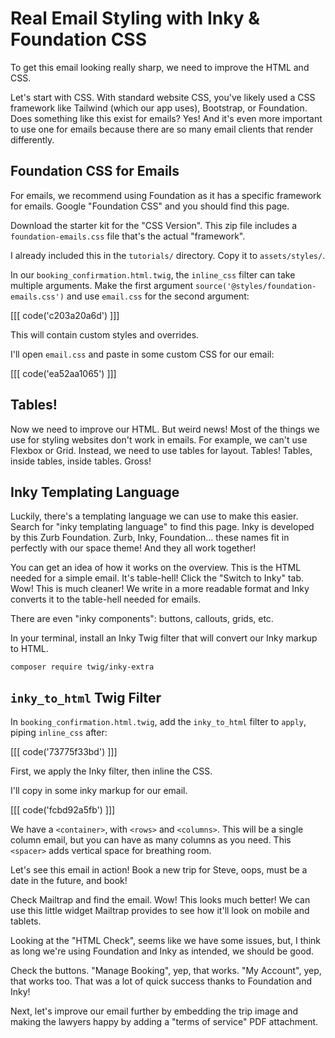 # Real Email Styling with Inky & Foundation CSS

To get this email looking really sharp, we need to improve the HTML and
CSS.

Let's start with CSS. With standard website CSS, you've likely used
a CSS framework like Tailwind (which our app uses), Bootstrap, or Foundation.
Does something like this exist for emails? Yes! And it's even more important
to use one for emails because there are so many email clients that render
differently.

## Foundation CSS for Emails

For emails, we recommend using Foundation as it has a specific framework
for emails. Google "Foundation CSS" and you should find this page.

Download the starter kit for the "CSS Version". This zip file
includes a `foundation-emails.css` file that's
the actual "framework".

I already included this in the `tutorials/` directory. Copy it to
`assets/styles/`.

In our `booking_confirmation.html.twig`, the `inline_css` filter can take
multiple arguments. Make the first argument `source('@styles/foundation-emails.css')`
and use `email.css` for the second argument:

[[[ code('c203a20a6d') ]]]

This will contain custom styles and overrides.

I'll open `email.css` and paste in some custom CSS for our email:

[[[ code('ea52aa1065') ]]]

## Tables!

Now we need to improve our HTML. But weird news! Most of the things we use for
styling websites don't work in emails. For example, we can't use Flexbox or Grid.
Instead, we need to use tables for layout. Tables! Tables, inside tables, inside tables.
Gross!

## Inky Templating Language

Luckily, there's a templating language we can use to make this easier. Search for
"inky templating language" to find this page. Inky is developed by this
Zurb Foundation. Zurb, Inky, Foundation... these names fit in perfectly with our
space theme! And they all work together!

You can get an idea of how it works on the overview. This is the HTML needed for a
simple email. It's table-hell! Click the "Switch to Inky" tab. Wow! This is much
cleaner! We write in a more readable format and Inky converts it to the table-hell
needed for emails.

There are even "inky components": buttons, callouts, grids, etc.

In your terminal, install an Inky Twig filter that will convert our Inky markup to HTML.

```terminal
composer require twig/inky-extra
```

## `inky_to_html` Twig Filter

In `booking_confirmation.html.twig`, add the `inky_to_html`
filter to `apply`, piping `inline_css` after:

[[[ code('73775f33bd') ]]]

First, we apply the Inky filter, then inline the CSS.

I'll copy in some inky markup for our email.

[[[ code('fcbd92a5fb') ]]]

We have a `<container>`, with `<rows>` and
`<columns>`. This will be a single column email, but you can have as many columns as
you need. This `<spacer>` adds vertical space for breathing room.

Let's see this email in action! Book a new trip for Steve, oops, must be a date in the
future, and book!

Check Mailtrap and find the email. Wow! This looks much better! We can use this little
widget Mailtrap provides to see how it'll look on mobile and tablets. 

Looking at the "HTML Check", seems like we have some issues, but, I think as long
we're using Foundation and Inky as intended, we should be good.

Check the buttons. "Manage Booking", yep, that works. "My Account", yep, that works too.
That was a lot of quick success thanks to Foundation and Inky!

Next, let's improve our email further by embedding the trip image and
making the lawyers happy by adding a "terms of service" PDF attachment.
